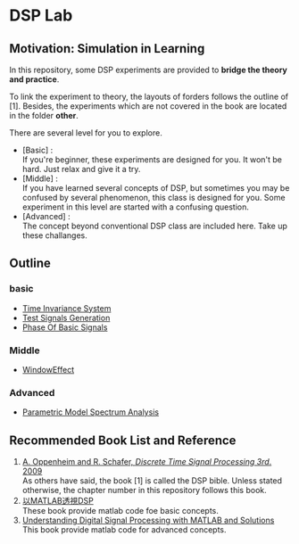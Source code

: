 # DSP Lab

## Motivation: Simulation in Learning
In this repository, some DSP experiments are provided to **bridge the theory and practice**.

To link the experiment to theory, the layouts of forders follows the outline of [1]. Besides, the experiments which are not covered in the book are located in the folder **other**.

There are several level for you to explore.
- [Basic] :  
If you're beginner, these experiments are designed for you. It won't be hard. Just relax and give it a try.
- [Middle] :  
If you have learned several concepts of DSP, but sometimes you may be confused by several phenomenon, this class is designed for you. Some experiment in this level are started with a confusing question.
- [Advanced] :  
The concept beyond conventional DSP class are included here. Take up these challanges.

## Outline
### basic
- [Time Invariance System](.\\\[Ch2\]DiscreteTimeSignalAndSystem\[Basic\]TimeInvariance)
- [Test Signals Generation](.\\\[Ch2\]DiscreteTimeSignalAndSystem\[Basic\]TestSignalsGeneration)
- [Phase Of Basic Signals](.\\\[Ch2\]DiscreteTimeSignalAndSystem\[Basic\]MagPhaseOfSignal)  

### Middle
- [WindowEffect](.\\\[Ch7]FilterDesignTechniques\\\[Middle\]WindowEffect)  

### Advanced
- [Parametric Model Spectrum Analysis](.\\\[Ch11\]ParametricSignalModeling\\\[Advanced\]SpectrumAnalysis)

## Recommended Book List and Reference


1. [A. Oppenheim and R. Schafer, *Discrete Time Signal Processing 3rd*. 2009](https://dl.acm.org/citation.cfm?id=1795494)  
As others have said, the book [1] is called the DSP bible. Unless stated otherwise, the chapter number in this repository follows this book.
2. [以MATLAB透視DSP](https://www.kingstone.com.tw/new/basic/2014712029455)  
These book provide matlab code foe basic concepts.
3. [Understanding Digital Signal Processing with MATLAB and Solutions](https://www.mathworks.com/academia/books/understanding-digital-signal-processing-with-matlab-and-solutions-poularikas.html)  
This book provide matlab code for advanced concepts.